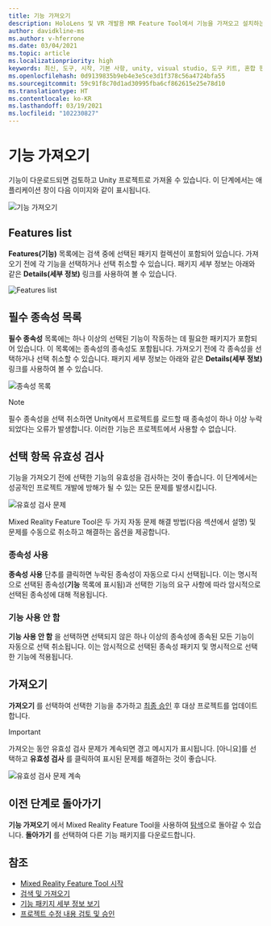 ```yaml
---
title: 기능 가져오기
description: HoloLens 및 VR 개발용 MR Feature Tool에서 기능을 가져오고 설치하는 방법에 대해 알아봅니다.
author: davidkline-ms
ms.author: v-hferrone
ms.date: 03/04/2021
ms.topic: article
ms.localizationpriority: high
keywords: 최신, 도구, 시작, 기본 사항, unity, visual studio, 도구 키트, 혼합 현실 헤드셋, windows mixed reality 헤드셋, 가상 현실 헤드셋, 설치, Windows, HoloLens, 에뮬레이터, unreal, openxr
ms.openlocfilehash: 0d9139835b9eb4e3e5ce3d1f378c56a4724bfa55
ms.sourcegitcommit: 59c91f8c70d1ad30995fba6cf862615e25e78d10
ms.translationtype: HT
ms.contentlocale: ko-KR
ms.lasthandoff: 03/19/2021
ms.locfileid: "102230827"
---
```

# <a name="importing-features"></a>기능 가져오기

기능이 다운로드되면 검토하고 Unity 프로젝트로 가져올 수 있습니다. 이 단계에서는 애플리케이션 창이 다음 이미지와 같이 표시됩니다.

![기능 가져오기](images/FeatureToolImport.png)

## <a name="features-list"></a>Features list

**Features(기능)** 목록에는 검색 중에 선택된 패키지 컬렉션이 포함되어 있습니다. 가져오기 전에 각 기능을 선택하거나 선택 취소할 수 있습니다. 패키지 세부 정보는 아래와 같은 **Details(세부 정보)** 링크를 사용하여 볼 수 있습니다.

![Features list](images/FeaturesList.png)

## <a name="required-dependencies-list"></a>필수 종속성 목록

**필수 종속성** 목록에는 하나 이상의 선택된 기능이 작동하는 데 필요한 패키지가 포함되어 있습니다. 이 목록에는 종속성의 종속성도 포함됩니다. 가져오기 전에 각 종속성을 선택하거나 선택 취소할 수 있습니다. 패키지 세부 정보는 아래와 같은 **Details(세부 정보)** 링크를 사용하여 볼 수 있습니다.

![종속성 목록](images/RequiredDependencyList.png)

> [!NOTE]
> 필수 종속성을 선택 취소하면 Unity에서 프로젝트를 로드할 때 종속성이 하나 이상 누락되었다는 오류가 발생합니다. 이러한 기능은 프로젝트에서 사용할 수 없습니다.

## <a name="validating-selections"></a>선택 항목 유효성 검사

기능을 가져오기 전에 선택한 기능의 유효성을 검사하는 것이 좋습니다. 이 단계에서는 성공적인 프로젝트 개발에 방해가 될 수 있는 모든 문제를 발생시킵니다.

![유효성 검사 문제](images/ValidationIssues.png)

Mixed Reality Feature Tool은 두 가지 자동 문제 해결 방법(다음 섹션에서 설명) 및 문제를 수동으로 취소하고 해결하는 옵션을 제공합니다.

### <a name="enable-dependencies"></a>종속성 사용

**종속성 사용** 단추를 클릭하면 누락된 종속성이 자동으로 다시 선택됩니다. 이는 명시적으로 선택된 종속성(**기능** 목록에 표시됨)과 선택한 기능의 요구 사항에 따라 암시적으로 선택된 종속성에 대해 적용됩니다.

### <a name="disable-features"></a>기능 사용 안 함

**기능 사용 안 함** 을 선택하면 선택되지 않은 하나 이상의 종속성에 종속된 모든 기능이 자동으로 선택 취소됩니다. 이는 암시적으로 선택된 종속성 패키지 및 명시적으로 선택한 기능에 적용됩니다.

## <a name="importing"></a>가져오기

**가져오기** 를 선택하여 선택한 기능을 추가하고 [최종 승인](reviewing-changes.md) 후 대상 프로젝트를 업데이트합니다.

> [!IMPORTANT]
> 가져오는 동안 유효성 검사 문제가 계속되면 경고 메시지가 표시됩니다. [아니요]를 선택하고 **유효성 검사** 를 클릭하여 표시된 문제를 해결하는 것이 좋습니다.
>
> ![유효성 검사 문제 계속](images/ValidationContinueAnyway.png)

## <a name="going-back-to-the-previous-step"></a>이전 단계로 돌아가기

**기능 가져오기** 에서 Mixed Reality Feature Tool을 사용하여 [탐색](discovering-features.md)으로 돌아갈 수 있습니다. **돌아가기** 를 선택하여 다른 기능 패키지를 다운로드합니다.

## <a name="see-also"></a>참조

- [Mixed Reality Feature Tool 시작](welcome-to-mr-feature-tool.md)
- [검색 및 가져오기](discovering-features.md)
- [기능 패키지 세부 정보 보기](viewing-package-details.md)
- [프로젝트 수정 내용 검토 및 승인](reviewing-changes.md)
